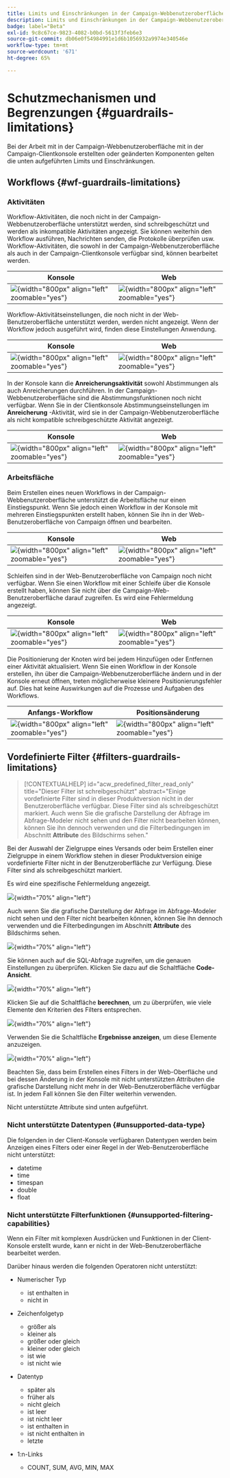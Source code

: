 ```yaml
---
title: Limits und Einschränkungen in der Campaign-Webbenutzeroberfläche
description: Limits und Einschränkungen in der Campaign-Webbenutzeroberfläche
badge: label="Beta"
exl-id: 9c8c67ce-9823-4082-b0bd-5613f3feb6e3
source-git-commit: db06e0f54984991e1d6b1056932a9974e340546e
workflow-type: tm+mt
source-wordcount: '671'
ht-degree: 65%

---
```


# Schutzmechanismen und Begrenzungen {#guardrails-limitations}

Bei der Arbeit mit in der Campaign-Webbenutzeroberfläche mit in der Campaign-Clientkonsole erstellten oder geänderten Komponenten gelten die unten aufgeführten Limits und Einschränkungen.

## Workflows {#wf-guardrails-limitations}

### Aktivitäten

Workflow-Aktivitäten, die noch nicht in der Campaign-Webbenutzeroberfläche unterstützt werden, sind schreibgeschützt und werden als inkompatible Aktivitäten angezeigt. Sie können weiterhin den Workflow ausführen, Nachrichten senden, die Protokolle überprüfen usw. Workflow-Aktivitäten, die sowohl in der Campaign-Webbenutzeroberfläche als auch in der Campaign-Clientkonsole verfügbar sind, können bearbeitet werden.

| Konsole | Web |
| --- | --- |
| ![](assets/limitations-activities-console.png){width="800px" align="left" zoomable="yes"} | ![](assets/limitations-activities-web.png){width="800px" align="left" zoomable="yes"} |

Workflow-Aktivitätseinstellungen, die noch nicht in der Web-Benutzeroberfläche unterstützt werden, werden nicht angezeigt. Wenn der Workflow jedoch ausgeführt wird, finden diese Einstellungen Anwendung.

| Konsole | Web |
| --- | --- |
| ![](assets/limitations-options-console.png){width="800px" align="left" zoomable="yes"} | ![](assets/limitations-options-web.png){width="800px" align="left" zoomable="yes"} |

In der Konsole kann die **Anreicherungsaktivität** sowohl Abstimmungen als auch Anreicherungen durchführen. In der Campaign-Webbenutzeroberfläche sind die Abstimmungsfunktionen noch nicht verfügbar. Wenn Sie in der Clientkonsole Abstimmungseinstellungen im **Anreicherung** -Aktivität, wird sie in der Campaign-Webbenutzeroberfläche als nicht kompatible schreibgeschützte Aktivität angezeigt.

| Konsole | Web |
| --- | --- |
| ![](assets/limitations-options-console.png){width="800px" align="left" zoomable="yes"} | ![](assets/limitations-options-web.png){width="800px" align="left" zoomable="yes"} |

### Arbeitsfläche

Beim Erstellen eines neuen Workflows in der Campaign-Webbenutzeroberfläche unterstützt die Arbeitsfläche nur einen Einstiegspunkt. Wenn Sie jedoch einen Workflow in der Konsole mit mehreren Einstiegspunkten erstellt haben, können Sie ihn in der Web-Benutzeroberfläche von Campaign öffnen und bearbeiten.

| Konsole | Web |
| --- | --- |
| ![](assets/limitations-multiple-console.png){width="800px" align="left" zoomable="yes"} | ![](assets/limitations-multiple-web.png){width="800px" align="left" zoomable="yes"} |

Schleifen sind in der Web-Benutzeroberfläche von Campaign noch nicht verfügbar. Wenn Sie einen Workflow mit einer Schleife über die Konsole erstellt haben, können Sie nicht über die Campaign-Web-Benutzeroberfläche darauf zugreifen. Es wird eine Fehlermeldung angezeigt.

| Konsole | Web |
| --- | --- |
| ![](assets/limitations-loops-console.png){width="800px" align="left" zoomable="yes"} | ![](assets/limitations-loops-web.png){width="800px" align="left" zoomable="yes"} |

Die Positionierung der Knoten wird bei jedem Hinzufügen oder Entfernen einer Aktivität aktualisiert. Wenn Sie einen Workflow in der Konsole erstellen, ihn über die Campaign-Webbenutzeroberfläche ändern und in der Konsole erneut öffnen, treten möglicherweise kleinere Positionierungsfehler auf. Dies hat keine Auswirkungen auf die Prozesse und Aufgaben des Workflows.

| Anfangs-Workflow | Positionsänderung |
| --- | --- |
| ![](assets/limitations-positioning1.png){width="800px" align="left" zoomable="yes"} | ![](assets/limitations-positioning2.png){width="800px" align="left" zoomable="yes"} |

## Vordefinierte Filter {#filters-guardrails-limitations}

>[!CONTEXTUALHELP]
>id="acw_predefined_filter_read_only"
>title="Dieser Filter ist schreibgeschützt"
>abstract="Einige vordefinierte Filter sind in dieser Produktversion nicht in der Benutzeroberfläche verfügbar. Diese Filter sind als schreibgeschützt markiert. Auch wenn Sie die grafische Darstellung der Abfrage im Abfrage-Modeler nicht sehen und den Filter nicht bearbeiten können, können Sie ihn dennoch verwenden und die Filterbedingungen im Abschnitt **Attribute** des Bildschirms sehen."

Bei der Auswahl der Zielgruppe eines Versands oder beim Erstellen einer Zielgruppe in einem Workflow stehen in dieser Produktversion einige vordefinierte Filter nicht in der Benutzeroberfläche zur Verfügung. Diese Filter sind als schreibgeschützt markiert.

Es wird eine spezifische Fehlermeldung angezeigt.

![](assets/filter-unavailable.png){width="70%" align="left"}

Auch wenn Sie die grafische Darstellung der Abfrage im Abfrage-Modeler nicht sehen und den Filter nicht bearbeiten können, können Sie ihn dennoch verwenden und die Filterbedingungen im Abschnitt **Attribute** des Bildschirms sehen.

![](assets/rule-edit.png){width="70%" align="left"}

Sie können auch auf die SQL-Abfrage zugreifen, um die genauen Einstellungen zu überprüfen. Klicken Sie dazu auf die Schaltfläche **Code-Ansicht**.

![](assets/rule-code-view.png){width="70%" align="left"}

Klicken Sie auf die Schaltfläche **berechnen**, um zu überprüfen, wie viele Elemente den Kriterien des Filters entsprechen.

![](assets/rule-calculate.png){width="70%" align="left"}

Verwenden Sie die Schaltfläche **Ergebnisse anzeigen**, um diese Elemente anzuzeigen.

![](assets/rule-view-results.png){width="70%" align="left"}

Beachten Sie, dass beim Erstellen eines Filters in der Web-Oberfläche und bei dessen Änderung in der Konsole mit nicht unterstützten Attributen die grafische Darstellung nicht mehr in der Web-Benutzeroberfläche verfügbar ist. In jedem Fall können Sie den Filter weiterhin verwenden.

Nicht unterstützte Attribute sind unten aufgeführt.

### Nicht unterstützte Datentypen {#unsupported-data-type}

Die folgenden in der Client-Konsole verfügbaren Datentypen werden beim Anzeigen eines Filters oder einer Regel in der Web-Benutzeroberfläche nicht unterstützt:

* datetime
* time
* timespan
* double
* float

### Nicht unterstützte Filterfunktionen {#unsupported-filtering-capabilities}

Wenn ein Filter mit komplexen Ausdrücken und Funktionen in der Client-Konsole erstellt wurde, kann er nicht in der Web-Benutzeroberfläche bearbeitet werden.

Darüber hinaus werden die folgenden Operatoren nicht unterstützt:

* Numerischer Typ
   * ist enthalten in
   * nicht in

* Zeichenfolgetyp
   * größer als
   * kleiner als
   * größer oder gleich
   * kleiner oder gleich
   * ist wie
   * ist nicht wie

* Datentyp
   * später als
   * früher als
   * nicht gleich
   * ist leer
   * ist nicht leer
   * ist enthalten in
   * ist nicht enthalten in
   * letzte

* 1:n-Links
   * COUNT, SUM, AVG, MIN, MAX

